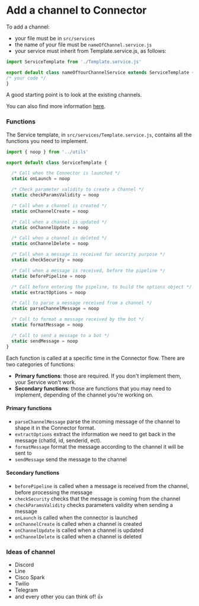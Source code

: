 # Add a channel to Connector

To add a channel:
* your file must be in ```src/services```
* the name of your file must be ```nameOfChannel.service.js```
* your service must inherit from Template.service.js, as follows:
```javascript
import ServiceTemplate from './Template.service.js'

export default class nameOfYourChannelService extends ServiceTemplate {
/* your code */
}
```

A good starting point is to look at the existing channels.

You can also find more information [here](https://blog.recast.ai/new-channel-bc/).

### Functions

The Service template, in ```src/services/Template.service.js```, contains all the functions you need to implement.

```javascript
import { noop } from '../utils'

export default class ServiceTemplate {

  /* Call when the Connector is launched */
  static onLaunch = noop

  /* Check parameter validity to create a Channel */
  static checkParamsValidity = noop

  /* Call when a channel is created */
  static onChannelCreate = noop

  /* Call when a channel is updated */
  static onChannelUpdate = noop

  /* Call when a channel is deleted */
  static onChannelDelete = noop

  /* Call when a message is received for security purpose */
  static checkSecurity = noop

  /* Call when a message is received, before the pipeline */
  static beforePipeline = noop

  /* Call before entering the pipeline, to build the options object */
  static extractOptions = noop

  /* Call to parse a message received from a channel */
  static parseChannelMessage = noop

  /* Call to format a message received by the bot */
  static formatMessage = noop

  /* Call to send a message to a bot */
  static sendMessage = noop
}
```

Each function is called at a specific time in the Connector flow.
There are two categories of functions:
* **Primary functions**: those are required. If you don't implement them, your Service won't work.
* **Secondary functions**: those are functions that you may need to implement, depending of the channel you're working on.

#### Primary functions
* ```parseChannelMessage``` parse the incoming message of the channel to shape it in the Connector format.
* ```extractOptions``` extract the information we need to get back in the message (chatId, id, senderid, ect).
* ```formatMessage``` format the message according to the channel it will be sent to
* ```sendMessage``` send the message to the channel

#### Secondary functions
* ```beforePipeline``` is called when a message is received from the channel, before processing the message
* ```checkSecurity``` checks that the message is coming from the channel
* ```checkParamsValidity``` checks parameters validity when sending a message
* ```onLaunch``` is called when the connector is launched
* ```onChannelCreate``` is called when a channel is created
* ```onChannelUpdate``` is called when a channel is updated
* ```onChannelDelete``` is called when a channel is deleted

### Ideas of channel

* Discord
* Line
* Cisco Spark
* Twilio
* Telegram
* and every other you can think of! :+1: 